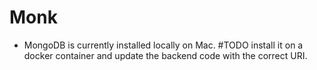 # Monk

- MongoDB is currently installed locally on Mac. #TODO install it on a docker container and update the backend code with the correct URI. 
